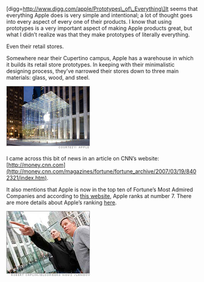 \[digg=http://www.digg.com/apple/Prototypes\_of\_Everything\]It seems that everything Apple does is very simple and intentional; a lot of thought goes into every aspect of every one of their products. I know that using prototypes is a very important aspect of making Apple products great, but what I didn’t realize was that they make prototypes of literally everything.

Even their retail stores.

Somewhere near their Cupertino campus, Apple has a warehouse in which it builds its retail store prototypes. In keeping with their minimalistic designing process, they’ve narrowed their stores down to three main materials: glass, wood, and steel.

![Apple Store](apple_store03-1.jpg)

I came across this bit of news in an article on CNN’s website: [http://money.cnn.com](http://money.cnn.com/magazines/fortune/fortune_archive/2007/03/19/8402321/index.htm).

It also mentions that Apple is now in the top ten of Fortune’s Most Admired Companies and according to [this website](http://money.cnn.com/magazines/fortune/mostadmired/2007/index.html), Apple ranks at number 7. There are more details about Apple’s ranking [here](http://money.cnn.com/galleries/2007/fortune/0703/gallery.mostadmired_top20.fortune/7.html).

![Steve Jobs](jobs_apple_storegi03-1.jpg)